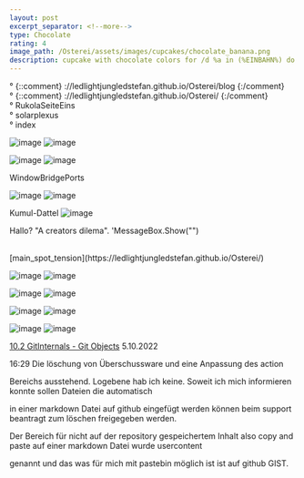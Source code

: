 ```yaml
---
layout: post
excerpt_separator: <!--more-->
type: Chocolate
rating: 4
image_path: /Osterei/assets/images/cupcakes/chocolate_banana.png
description: cupcake with chocolate colors for /d %a in (%EINBAHN%) do dir /b %a
---
```

° {::comment} ://ledlightjungledstefan.github.io/Osterei/blog {:/comment}
<br>
° {::comment} ://ledlightjungledstefan.github.io/Osterei/ {:/comment}
<br>
° RukolaSeiteEins
<br>
° solarplexus
<br>
° index

![image](https://user-images.githubusercontent.com/75255909/194835361-3b3a0fa9-c4d8-4cb9-b7b0-7c9ad88d1d94.png)
![image](https://user-images.githubusercontent.com/75255909/194837276-f190c24f-b235-469c-8766-71fec03c07bb.png)

![image](https://user-images.githubusercontent.com/75255909/194839934-07db71cf-f653-4b83-b131-6857ffabd585.png)
![image](https://user-images.githubusercontent.com/75255909/194841107-78938dfe-ac56-478a-88e0-b22db11ffef1.png)

WindowBridgePorts

![image](https://user-images.githubusercontent.com/75255909/193558846-d34c296f-3cbe-4566-9606-21305235cf31.png)
![image](https://user-images.githubusercontent.com/75255909/193559632-14f0cf35-3417-4bdf-a505-685634ea8ce4.png)

Kumul-Dattel
![image](https://user-images.githubusercontent.com/75255909/193556849-671685b7-aa5c-4994-8633-4ca0d7457d38.png)

Hallo? "A creators dilema".
'MessageBox.Show("")

<br>
[main_spot_tension](https://ledlightjungledstefan.github.io/Osterei/)

![image](https://user-images.githubusercontent.com/75255909/194874391-a2733642-0c10-4ef5-8fd0-4609f11944c3.png)
![image](https://user-images.githubusercontent.com/75255909/194871952-b9c43e8f-7c5b-4c78-a953-4c9fd6317a65.png)

![image](https://user-images.githubusercontent.com/75255909/194760801-d4983445-8548-4026-9498-9b38a0e09a05.png)
![image](https://user-images.githubusercontent.com/75255909/194803730-4a5590cc-96eb-48a9-8a86-c4566a1069fb.png)

![image](https://user-images.githubusercontent.com/75255909/194804490-6b91c173-3256-4121-bb42-2796389d4486.png)
![image](https://user-images.githubusercontent.com/75255909/194804865-3946dd30-9b02-4f85-91dc-341bef46b721.png)

![image](https://user-images.githubusercontent.com/75255909/194810678-d8f8e479-c318-4e3c-9397-2cf396d96085.png)
![image](https://user-images.githubusercontent.com/75255909/194811975-60c78741-3a19-42be-b60b-5319c0c8684d.png)

[10.2 GitInternals - Git Objects](https://git-scm.com/book/en/v2/Git-Internals-Git-Objects)
5.10.2022

16:29
Die löschung von Überschussware und eine Anpassung des action

Bereichs ausstehend. Logebene hab ich keine.
Soweit ich mich informieren konnte sollen Dateien die automatisch

in einer markdown Datei auf github eingefügt werden können
beim support beantragt zum löschen freigegeben werden.

Der Bereich für nicht auf der repository gespeichertem Inhalt
also copy and paste auf einer markdown Datei wurde usercontent

genannt und das was für mich mit pastebin möglich ist
ist auf github GIST.
